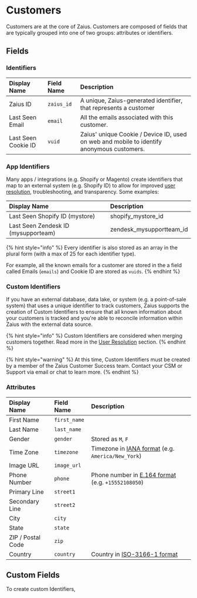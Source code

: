# Customers

Customers are at the core of Zaius. Customers are composed of fields that are typically grouped into one of two groups: attributes or identifiers.

## Fields

### Identifiers

| Display Name | Field Name | Description |
| :--- | :--- | :--- |
| Zaius ID | `zaius_id` | A unique, Zaius-generated identifier, that represents a customer |
| Last Seen Email | `email` | All the emails associated with this customer. |
| Last Seen Cookie ID | `vuid` | Zaius' unique Cookie / Device ID, used on web and mobile to identify anonymous customers. |

### App Identifiers

Many apps / integrations \(e.g. Shopify or Magento\) create identifiers that map to an external system \(e.g. Shopify ID\) to allow for improved [user resolution](user-resolution.md), troubleshooting, and transparency. Some examples:

| Display Name | Description |
| :--- | :--- |
| Last Seen Shopify ID \(mystore\) | shopify\_mystore\_id |
| Last Seen Zendesk ID \(mysupporteam\) | zendesk\_mysupportteam\_id |

{% hint style="info" %}
Every identifier is also stored as an array in the plural form \(with a max of 25 for each identifier type\).

For example, all the known emails for a customer are stored in the a field called Emails \(`emails`\) and Cookie ID are stored as `vuids`. 
{% endhint %}

### Custom Identifiers

If you have an external database, data lake, or system \(e.g. a point-of-sale system\) that uses a unique identifier to track customers, Zaius supports the creation of Custom Identifiers to ensure that all known information about your customers is tracked and you're able to reconcile information within Zaius with the external data source.

{% hint style="info" %}
Custom Identifiers are considered when merging customers together. Read more in the [User Resolution](user-resolution.md) section.
{% endhint %}

{% hint style="warning" %}
At this time, Custom Identifiers must be created by a member of the Zaius Customer Success team. Contact your CSM or Support via email or chat to learn more.
{% endhint %}

### Attributes

| Display Name | Field Name | Description |
| :--- | :--- | :--- |
| First Name | `first_name` |  |
| Last Name | `last_name` |  |
| Gender | `gender` | Stored as `M`, `F` |
| Time Zone | `timezone` | Timezone in [IANA format](https://en.wikipedia.org/wiki/List_of_tz_database_time_zones) \(e.g. `America/New_York`\) |
| Image URL | `image_url` |  |
| Phone Number | `phone` | Phone number in [E.164 format](https://en.wikipedia.org/wiki/E.164) \(e.g. `+15552108050`\) |
| Primary Line | `street1` |  |
| Secondary Line | `street2` |  |
| City | `city` |  |
| State | `state` |  |
| ZIP / Postal Code | `zip` |  |
| Country | `country` | Country in [ISO-3166-1 format](https://en.wikipedia.org/wiki/ISO_3166-1_alpha-3) |

## Custom Fields

To create custom Identifiers, 

